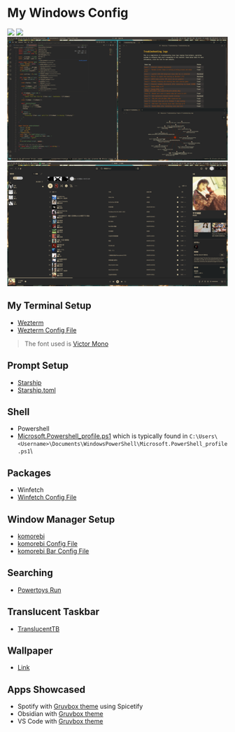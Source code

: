 # My Windows Config

![](screenshots/Screenshot%201.png)
![](screenshots/Screenshot%202.png)
![](screenshots/Screenshot%203.png)
![](screenshots/Screenshot%204.png)

## My Terminal Setup

- [Wezterm](https://wezfurlong.org/wezterm/index.html)
- [Wezterm Config File](.wezterm.lua)

> The font used is [Victor Mono](https://github.com/rubjo/victor-mono)

## Prompt Setup

- [Starship](https://starship.rs/)
- [Starship.toml](starship.toml)

## Shell

- Powershell
- [Microsoft.Powershell_profile.ps1](Microsoft.PowerShell_profile.ps1) which is typically found in `C:\Users\<Username>\Documents\WindowsPowerShell\Microsoft.PowerShell_profile.ps1`\

## Packages

- Winfetch
- [Winfetch Config File](config.ps1)

## Window Manager Setup

- [komorebi](https://github.com/LGUG2Z/komorebi)
- [komorebi Config File]()
- [komorebi Bar Config File]()

## Searching

- [Powertoys Run](https://learn.microsoft.com/en-us/windows/powertoys/run)

## Translucent Taskbar

- [TranslucentTB](https://apps.microsoft.com/detail/9pf4kz2vn4w9?hl=en-US&gl=US)

## Wallpaper

- [Link](https://www.uhdpaper.com/2024/09/5612a-pikachu-hot-tub-pokemon-4k.html?m=0)

## Apps Showcased

- Spotify with [Gruvbox theme](https://github.com/Skaytacium/Gruvify) using Spicetify
- Obsidian with [Gruvbox theme](https://github.com/insanum/obsidian_gruvbox)
- VS Code with [Gruvbox theme](https://github.com/sainnhe/gruvbox-material-vscode)
